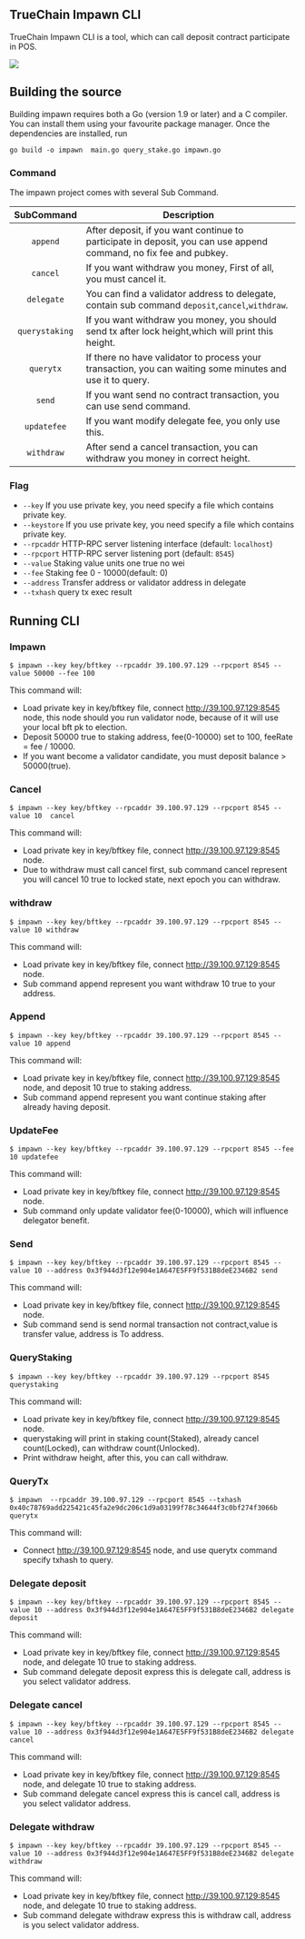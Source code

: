 ## TrueChain Impawn CLI

TrueChain Impawn CLI is a tool, which can call deposit contract participate in POS.

<a href="https://github.com/truechain/truechain-engineering-code/blob/master/COPYING"><img src="https://img.shields.io/badge/license-GPL%20%20truechain-lightgrey.svg"></a>

## Building the source


Building impawn requires both a Go (version 1.9 or later) and a C compiler.
You can install them using your favourite package manager.
Once the dependencies are installed, run

    go build -o impawn  main.go query_stake.go impawn.go


### Command

The impawn project comes with several Sub Command.

|    SubCommand    | Description                                                                                                                                                                                                                                                                                                                                                                                                                                                                                                                                          |
| :-----------: | ---------------------------------------------------------------------------------------------------------------------------------------------------------------------------------------------------------------------------------------------------------------------------------------------------------------------------------------------------------------------------------------------------------------------------------------------------------------------------------------------------------------------------------------------------- |
|  `append`   | After deposit, if you want continue to participate in deposit, you can use append command, no fix fee and pubkey.          |
|   `cancel`    | If you want withdraw you money, First of all, you must cancel it. |
|  `delegate`   | You can find a validator address to delegate, contain sub command `deposit`,`cancel`,`withdraw`.                                             |
|  `querystaking`     | If you want withdraw you money, you should send tx after lock height,which will print this height.                  |
| `querytx` | If there no have validator to process your transaction, you can waiting some minutes and use it to query.              |
|   `send`   | If you want send no contract transaction, you can use send command.       |
|   `updatefee`   | If you want modify delegate fee, you only use this.                                                                                                                                                                                                                                                                                                                                                                                                                                                                                           |
|   `withdraw`   | After send a cancel transaction, you can withdraw you money in correct height.                                                                                                                                        |
### Flag
  * `--key` If you use private key, you need specify a file which contains private key. 
  * `--keystore` If you use private key, you need specify a file which contains private key. 
  * `--rpcaddr` HTTP-RPC server listening interface (default: `localhost`)
  * `--rpcport` HTTP-RPC server listening port (default: `8545`)
  * `--value` Staking value units one true no wei
  * `--fee` Staking fee 0 - 10000(default: 0)
  * `--address` Transfer address or validator address in delegate
  * `--txhash` query tx exec result
## Running CLI

### Impawn

```
$ impawn --key key/bftkey --rpcaddr 39.100.97.129 --rpcport 8545 --value 50000 --fee 100

```

This command will:

 * Load private key in key/bftkey file, connect http://39.100.97.129:8545 node, this node should you run validator node, because of it will use your local bft pk to election.
 * Deposit 50000 true to staking address, fee(0-10000) set to 100, feeRate = fee / 10000.
 * If you want become a validator candidate, you must deposit balance > 50000(true). 
 
### Cancel

```
$ impawn --key key/bftkey --rpcaddr 39.100.97.129 --rpcport 8545 --value 10  cancel

```

This command will:

 * Load private key in key/bftkey file, connect http://39.100.97.129:8545 node.
 * Due to withdraw must call cancel first, sub command cancel represent you will cancel 10 true to locked state, next epoch you can withdraw. 

### withdraw

```
$ impawn --key key/bftkey --rpcaddr 39.100.97.129 --rpcport 8545 --value 10 withdraw

```

This command will:

 * Load private key in key/bftkey file, connect http://39.100.97.129:8545 node.
 * Sub command append represent you want withdraw 10 true to your address. 

### Append

```
$ impawn --key key/bftkey --rpcaddr 39.100.97.129 --rpcport 8545 --value 10 append

```

This command will:

 * Load private key in key/bftkey file, connect http://39.100.97.129:8545 node, and deposit 10 true to staking address.
 * Sub command append represent you want continue staking after already having deposit.  

### UpdateFee

```
$ impawn --key key/bftkey --rpcaddr 39.100.97.129 --rpcport 8545 --fee 10 updatefee

```

This command will:

 * Load private key in key/bftkey file, connect http://39.100.97.129:8545 node.
 * Sub command only update validator fee(0-10000), which will influence delegator benefit.

### Send

```
$ impawn --key key/bftkey --rpcaddr 39.100.97.129 --rpcport 8545 --value 10 --address 0x3f944d3f12e904e1A647E5FF9f531B8deE2346B2 send 

```

This command will:

 * Load private key in key/bftkey file, connect http://39.100.97.129:8545 node.
 * Sub command send is send normal transaction not contract,value is transfer value, address is To address.

### QueryStaking

```
$ impawn --key key/bftkey --rpcaddr 39.100.97.129 --rpcport 8545 querystaking

```

This command will:

 * Load private key in key/bftkey file, connect http://39.100.97.129:8545 node.
 * querystaking will print in staking count(Staked), already cancel count(Locked), can withdraw count(Unlocked).
 * Print withdraw height, after this, you can call withdraw. 

### QueryTx

```
$ impawn  --rpcaddr 39.100.97.129 --rpcport 8545 --txhash 0x40c78769add225421c45fa2e9dc206c1d9a03199f78c34644f3c0bf274f3066b querytx

```

This command will:

 * Connect http://39.100.97.129:8545 node, and use querytx command specify txhash to query.
 
### Delegate deposit
 
 ```
 $ impawn --key key/bftkey --rpcaddr 39.100.97.129 --rpcport 8545 --value 10 --address 0x3f944d3f12e904e1A647E5FF9f531B8deE2346B2 delegate deposit
 
 ```
 
 This command will:
 
  * Load private key in key/bftkey file, connect http://39.100.97.129:8545 node, and delegate 10 true to staking address.
  * Sub command delegate deposit express this is delegate call, address is you select validator address.
  
### Delegate cancel
 
 ```
 $ impawn --key key/bftkey --rpcaddr 39.100.97.129 --rpcport 8545 --value 10 --address 0x3f944d3f12e904e1A647E5FF9f531B8deE2346B2 delegate cancel
 
 ```
 
 This command will:
 
  * Load private key in key/bftkey file, connect http://39.100.97.129:8545 node, and delegate 10 true to staking address.
  * Sub command delegate cancel express this is cancel call, address is you select validator address.  
  
### Delegate withdraw
 
 ```
 $ impawn --key key/bftkey --rpcaddr 39.100.97.129 --rpcport 8545 --value 10 --address 0x3f944d3f12e904e1A647E5FF9f531B8deE2346B2 delegate withdraw
 
 ```
 
 This command will:
 
  * Load private key in key/bftkey file, connect http://39.100.97.129:8545 node, and delegate 10 true to staking address.
  * Sub command delegate withdraw express this is withdraw call, address is you select validator address.  